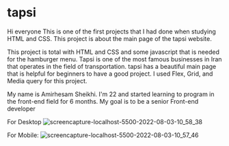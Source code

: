 # tapsi

Hi everyone 
This is one of the first projects that I had done when studying HTML and CSS. This project is about the main page of the tapsi website. 

This project is total with HTML and CSS and some javascript that is needed for the hamburger menu. 
Tapsi is one of the most famous businesses in Iran that operates in the field of transportation. tapsi has a beautiful main page that is helpful for beginners to have a good project. I used Flex, Grid, and Media query for
 this project.
 
My name is Amirhesam Sheikhi. I'm 22 and started learning to program in the front-end field for 6 months. My goal is to be a senior Front-end developer

For Desktop
![screencapture-localhost-5500-2022-08-03-10_58_38](https://user-images.githubusercontent.com/89832861/182539797-7321fd30-3548-4e10-80d6-4982b6ce7ce6.png)


For Mobile:
![screencapture-localhost-5500-2022-08-03-10_57_46](https://user-images.githubusercontent.com/89832861/182539477-4b763245-5ab3-49fe-9e7d-0c6004f01e55.png)
